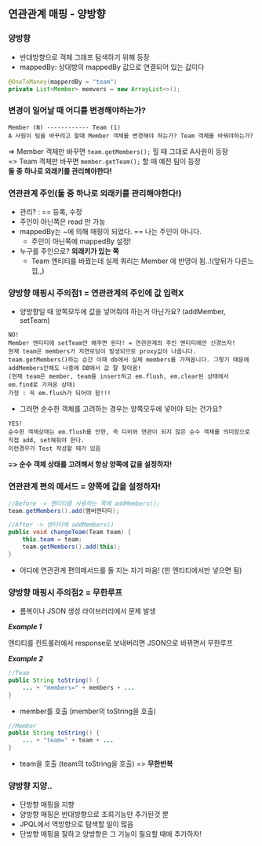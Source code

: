 ## 연관관계 매핑 - 양방향

### 양방향
- 반대방향으로 객체 그래프 탐색하기 위해 등장
- mappedBy: 상대방의 mappedBy 값으로 연결되어 있는 값이다
```java
@OneToManey(mapperdBy = "team")
private List<Member> memvers = new ArrayList<>();
``` 
### 변경이 일어날 때 어디를 변경해야하는가?
```text
Member (N) ------------ Team (1)
A 사원이 팀을 바꾸려고 할때 Member 객체를 변경해야 하는가? Team 객체를 바꿔야하는가?
```
=> Member 객체만 바꾸면 `team.getMembers();` 힐 때 그대로 A사원이 등장<br>
=> Team 객체만 바꾸면 `member.getTeam();` 할 때 예전 팀이 등장 <br>
**둘 중 하나로 외래키를 관리해야한다!**

### 연관관계 주인(둘 중 하나로 외래키를 관리해야한다!)
- 관리? : == 등록, 수정
- 주인이 아닌쪽은 read 만 가능
- mappedBy는 ~에 의해 매핑이 되었다. == 나는 주인이 아니다.
    - 주인이 아닌쪽에 mappedBy 설정!
- 누구를 주인으로? **외래키가 있는 쪽**
    - Team 엔티티를 바꿨는데 실제 쿼리는 Member 에 반영이 됨..!(앞뒤가 다른느낌,,)

### 양방향 매핑시 주의점1  = 연관관계의 주인에 값 입력X
- 양방향일 때 양쪽모두에 값을 넣어줘야 하는거 아닌가요? (addMember, setTeam)
```text
NO!
Member 엔티티에 setTeam만 해주면 된다! = 연관관계의 주인 엔티티에만 신경쓰자!
현재 team은 members가 지연로딩이 발생되므로 proxy값이 나옵니다. 
team.getMembers()하는 순간 이때 db에서 실제 members를 가져옵니다. 그렇기 때문에 addMembers안해도 나중에 DB에서 값 잘 찾아옴!
(현재 team은 member, team을 insert하고 em.flush, em.clear된 상태에서 em.find로 가져온 상태)
가정 : 꼭 em.flush가 되어야 함!!!
```
- 그러면 순수한 객체를 고려하는 경우는 양쪽모두에 넣어야 되는 건가요?
```text
YES!
순수한 객체상태는 em.flush를 안한, 즉 디비와 연관이 되지 않은 순수 객체를 의미함으로 직접 add, set해줘야 한다.
이런경우가 Test 작성할 때가 있음
```
**=> 순수 객체 상태를 고려해서 항상 양쪽에 값을 설정하자!**

### 연관관계 편의 메서드 = 양쪽에 값을 설정하자!
```java
//Before -> 엔티티를 사용하는 쪽에 addMembers();
team.getMembers().add(멤버엔티티);

//After -> 엔티티에 addMembers()
public void changeTeam(Team team) {
    this.team = team;
    team.getMembers().add(this);
}
```
- 어디에 연관관계 편의메서드를 둘 지는 자기 마음! (한 엔티티에서만 넣으면 됨)

### 양방향 매핑시 주의점2  = 무한루프
- 롬복이나 JSON 생성 라이브러리에서 문제 발생

***Example 1***

엔티티를 컨트롤러에서 response로 보내버리면 JSON으로 바뀌면서 무한루프

***Example 2***
```java
//Team
public String toString() {
    ... + "members=" + members + ...
}
```
- member를 호출 (member의 toString을 호출)

```java
//Member
public String toString() {
    ... + "team=" + team + ...
}
```
- team을 호출 (team의 toString을 호출) => **무한반복**

### 양방향 지양..
- 단방향 매핑을 지향
- 양방향 매핑은 반대방향으로 조회기능만 추가된것 뿐
- JPQL에서 역방향으로 탐색할 일이 많음
- 단방향 매핑을 잘하고 양방향은 그 기능이 필요할 때에 추가하자!